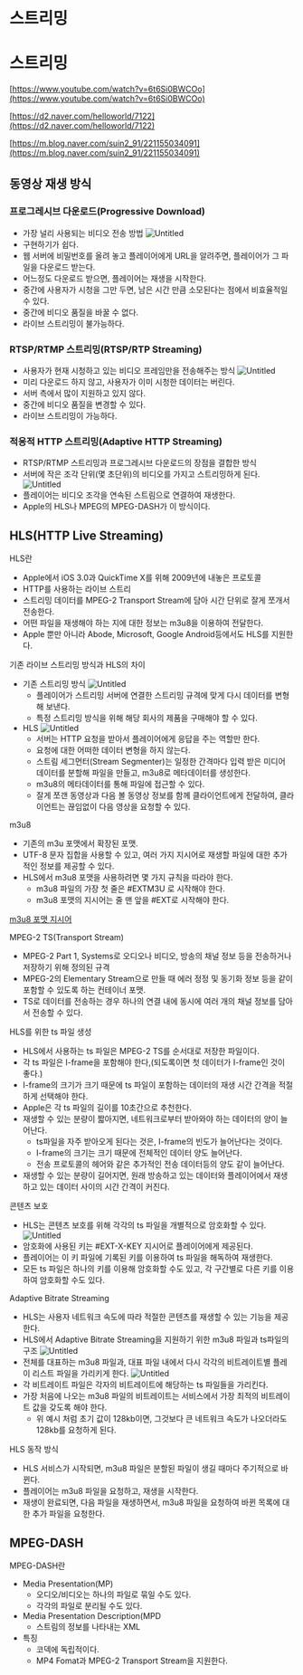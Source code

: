 # 스트리밍

# 스트리밍

[https://www.youtube.com/watch?v=6t6Si0BWCOo](https://www.youtube.com/watch?v=6t6Si0BWCOo)

[https://d2.naver.com/helloworld/7122](https://d2.naver.com/helloworld/7122)

[https://m.blog.naver.com/suin2_91/221155034091](https://m.blog.naver.com/suin2_91/221155034091)

## 동영상 재생 방식

### 프로그레시브 다운로드(Progressive Download)

- 가장 널리 사용되는 비디오 전송 방법
  ![Untitled](220101-스트리밍/Untitled.png)
- 구현하기가 쉽다.
- 웹 서버에 비밀번호를 올려 놓고 플레이어에게 URL을 알려주면, 플레이어가 그 파일을 다운로드 받는다.
- 어느정도 다운로드 받으면, 플레이어는 재생을 시작한다.
- 중간에 사용자가 시청을 그만 두면, 남은 시간 만큼 소모된다는 점에서 비효율적일 수 있다.
- 중간에 비디오 품질을 바꿀 수 없다.
- 라이브 스트리밍이 불가능하다.

### RTSP/RTMP 스트리밍(RTSP/RTP Streaming)

- 사용자가 현재 시청하고 있는 비디오 프레임만을 전송해주는 방식
  ![Untitled](220101-스트리밍/Untitled%201.png)
- 미리 다운로드 하지 않고, 사용자가 이미 시청한 데이터는 버린다.
- 서버 측에서 많이 지원하고 있지 않다.
- 중간에 비디오 품질을 변경할 수 있다.
- 라이브 스트리밍이 가능하다.

### 적응적 HTTP 스트리밍(Adaptive HTTP Streaming)

- RTSP/RTMP 스트리밍과 프로그레시브 다운로드의 장점을 결합한 방식
- 서버에 작은 조각 단위(몇 초단위)의 비디오를 가지고 스트리밍하게 된다.
  ![Untitled](220101-스트리밍/Untitled%202.png)
- 플레이어는 비디오 조각을 연속된 스트림으로 연결하여 재생한다.
- Apple의 HLS나 MPEG의 MPEG-DASH가 이 방식이다.

## HLS(HTTP Live Streaming)

HLS란

- Apple에서 iOS 3.0과 QuickTime X를 위해 2009년에 내놓은 프로토콜
- HTTP를 사용하는 라이브 스트리
- 스트리밍 데이터를 MPEG-2 Transport Stream에 담아 시간 단위로 잘게 쪼개서 전송한다.
- 어떤 파일을 재생해야 하는 지에 대한 정보는 m3u8을 이용하여 전달한다.
- Apple 뿐만 아니라 Abode, Microsoft, Google Android등에서도 HLS를 지원한다.

기존 라이브 스트리밍 방식과 HLS의 차이

- 기존 스트리밍 방식
  ![Untitled](220101-스트리밍/Untitled%203.png)
  - 플레이어가 스트리밍 서버에 연결한 스트리밍 규격에 맞게 다시 데이터를 변형해 보낸다.
  - 특정 스트리밍 방식을 위해 해당 회사의 제품을 구매해야 할 수 있다.
- HLS
  ![Untitled](220101-스트리밍/Untitled%204.png)
  - 서버는 HTTP 요청을 받아서 플레이어에게 응답을 주는 역할만 한다.
  - 요청에 대한 어떠한 데이터 변형을 하지 않는다.
  - 스트림 세그먼터(Stream Segmenter)는 일정한 간격마다 입력 받은 미디어 데이터를 분할해 파일을 만들고, m3u8로 메타데이터를 생성한다.
  - m3u8의 메타데이터를 통해 파일에 접근할 수 있다.
  - 잘게 쪼갠 동영상과 다음 볼 동영상 정보를 함께 클라이언트에게 전달하여, 클라이언트는 끊임없이 다음 영상을 요청할 수 있다.

m3u8

- 기존의 m3u 포맷에서 확장된 포맷.
- UTF-8 문자 집합을 사용할 수 있고, 여러 가지 지시어로 재생할 파일에 대한 추가적인 정보를 제공할 수 있다.
- HLS에서 m3u8 포맷을 사용하려면 몇 가지 규칙을 따라야 한다.
  - m3u8 파일의 가장 첫 줄은 #EXTM3U 로 시작해야 한다.
  - m3u8 포맷의 지시어는 줄 맨 앞을 #EXT로 시작해야 한다.

[m3u8 포맷 지시어](https://www.notion.so/0c96cf0264514ac894aa3034a8c4c8ac)

MPEG-2 TS(Transport Stream)

- MPEG-2 Part 1, Systems로 오디오나 비디오, 방송의 채널 정보 등을 전송하거나 저장하기 위해 정의된 규격
- MPEG-2의 Elementary Stream으로 만들 때 에러 정정 및 동기화 정보 등을 같이 포함할 수 있도록 하는 컨테이너 포맷.
- TS로 데이터를 전송하는 경우 하나의 연결 내에 동시에 여러 개의 채널 정보를 담아서 전송할 수 있다.

HLS를 위한 ts 파일 생성

- HLS에서 사용하는 ts 파일은 MPEG-2 TS를 순서대로 저장한 파일이다.
- 각 ts 파일은 I-frame을 포함해야 한다,(되도록이면 첫 데이터가 I-frame인 것이 좋다.)
- I-frame의 크기가 크기 때문에 ts 파일이 포함하는 데이터의 재생 시간 간격을 적절하게 선택해야 한다.
- Apple은 각 ts 파일의 길이를 10초간으로 추천한다.
- 재생할 수 있는 분량이 짧아지면, 네트워크로부터 받아와야 하는 데이터의 양이 늘어난다.
  - ts파일을 자주 받아오게 된다는 것은, I-frame의 빈도가 늘어난다는 것이다.
  - I-frame의 크기는 크기 때문에 전체적인 데이터 양도 늘어난다.
  - 전송 프로토콜의 헤어와 같은 추가적인 전송 데이터등의 양도 같이 늘어난다.
- 재생할 수 있는 분량이 길어지면, 원래 방송하고 있는 데이터와 플레이어에서 재생하고 있는 데이터 사이의 시간 간격이 커진다.

콘텐츠 보호

- HLS는 콘텐츠 보호를 위해 각각의 ts 파일을 개별적으로 암호화할 수 있다.
  ![Untitled](220101-스트리밍/Untitled%205.png)
- 암호화에 사용된 키는 #EXT-X-KEY 지시어로 플레이어에게 제공된다.
- 플레이어는 이 키 파일에 기록된 키를 이용하여 ts 파일을 해독하여 재생한다.
- 모든 ts 파일은 하나의 키를 이용해 암호화할 수도 있고, 각 구간별로 다른 키를 이용하여 암호화할 수도 있다.

Adaptive Bitrate Streaming

- HLS는 사용자 네트워크 속도에 따라 적절한 콘텐츠를 재생할 수 있는 기능을 제공한다.
- HLS에서 Adaptive Bitrate Streaming을 지원하기 위한 m3u8 파일과 ts파일의 구조
  ![Untitled](220101-스트리밍/Untitled%206.png)
- 전체를 대표하는 m3u8 파일과, 대표 파일 내에서 다시 각각의 비트레이트별 플레이 리스트 파일을 가리키게 한다.
  ![Untitled](220101-스트리밍/Untitled%207.png)
- 각 비트레이트 파일은 각자의 비트레이트에 해당하는 ts 파일들을 가리킨다.
- 가장 처음에 나오는 m3u8 파일의 비트레이트는 서비스에서 가장 최적의 비트레이트 값을 갖도록 해야 한다.
  - 위 예시 처럼 초기 값이 128kb이면, 그것보다 큰 네트워크 속도가 나오더라도 128kb를 요청하게 된다.

HLS 동작 방식

- HLS 서비스가 시작되면, m3u8 파일은 분할된 파일이 생길 때마다 주기적으로 바뀐다.
- 플레이어는 m3u8 파일을 요청하고, 재생을 시작한다.
- 재생이 완료되면, 다음 파일을 재생하면서, m3u8 파일을 요청하여 바뀐 목록에 대한 추가 파일을 요청한다.

## MPEG-DASH

MPEG-DASH란

- Media Presentation(MP)
  - 오디오/비디오는 하나의 파일로 묶일 수도 있다.
  - 각각의 파일로 분리될 수도 있다.
- Media Presentation Description(MPD
  - 스트림의 정보를 나타내는 XML
- 특징
  - 코덱에 독립적이다.
  - MP4 Fomat과 MPEG-2 Transport Stream을 지원한다.

